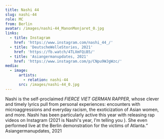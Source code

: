 ```yaml
---
title: Nashi 44
slug: nashi-44
role: MC
from: Berlin
avatar: /images/nashi-44_ManonMonjaret_0.jpg
links:
  - title: Instagram
    href: 'https://www.instagram.com/nashi_44_/'
  - title: 'DeutscheWelleStories, 2021'
    href: 'https://fb.watch/4TLXmFQiB5/'
  - title: 'Asiangermanupdates, 2021'
    href: 'https://www.instagram.com/p/CNpu9WJgWzc/'
media:
  - image:
      artists:
        - relation: nashi-44
      src: /images/nashi-44_0.jpg
---
```

Nashi is the self-proclaimed _FIERCE VIET GERMAN RAPPER_, whose clever and timely lyrics pull from personal experiences: encounters with microaggressions and everyday racism, the exoticization of Asian women, and more. Nashi has been particularly active this year with releasing rap videos on Instagram (2021 is Nashi's year, I'm telling you ). She even performed live at the Berlin demonstration for the victims of Atlanta.“ Asiangermanupdates, 2021
